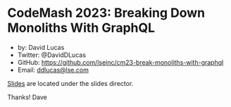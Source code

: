 # CodeMash 2023: Breaking Down Monoliths With GraphQL
- by: 		David Lucas
- Twitter:      @DavidDLucas
- GitHub:       https://github.com/lseinc/cm23-break-monoliths-with-graphql
- Email:        ddlucas@lse.com

[Slides](slides/Breaking-Monolith-with-GraphQL.pdf) are located under the slides director.

Thanks!
Dave



